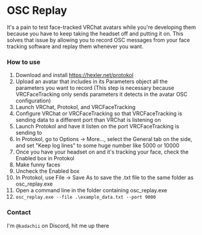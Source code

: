 # OSC Replay
It's a pain to test face-tracked VRChat avatars while you're developing them because you have to keep taking the headset off and putting it on. This solves that issue by allowing you to record OSC messages from your face tracking software and replay them whenever you want.

### How to use
1. Download and install https://hexler.net/protokol
2. Upload an avatar that includes in its Parameters object all the parameters you want to record (This step is necessary because VRCFaceTracking only sends parameters it detects in the avatar OSC configuration)
3. Launch VRChat, Protokol, and VRCFaceTracking
4. Configure VRChat or VRCFaceTracking so that VRCFaceTracking is sending data to a different port than VRChat is listening on
5. Launch Protokol and have it listen on the port VRCFaceTracking is sending to
6. In Protokol, go to Options -> More..., select the General tab on the side, and set "Keep log lines" to some huge number like 5000 or 10000
7. Once you have your headset on and it's tracking your face, check the Enabled box in Protokol
8. Make funny faces
9. Uncheck the Enabled box
10. In Protokol, use File -> Save As to save the .txt file to the same folder as osc_replay.exe
11. Open a command line in the folder containing osc_replay.exe
12. `osc_replay.exe --file .\example_data.txt --port 9000`

### Contact
I'm `@kadachii` on Discord, hit me up there